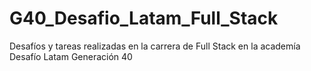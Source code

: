 # G40_Desafio_Latam_Full_Stack
Desafíos y tareas realizadas en la carrera de Full Stack en la academía Desafío Latam Generación 40
